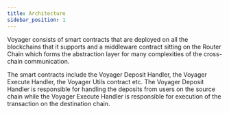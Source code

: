 ```yaml
---
title: Architecture
sidebar_position: 1
---
```


Voyager consists of smart contracts that are deployed on all the blockchains that it supports and a middleware contract sitting on the Router Chain which forms the abstraction layer for many complexities of the cross-chain communication.

The smart contracts include the Voyager Deposit Handler, the Voyager Execute Handler, the Voyager Utils contract etc. The Voyager Deposit Handler is responsible for handling the deposits from users on the source chain while the Voyager Execute Handler is responsible for execution of the transaction on the destination chain.